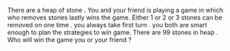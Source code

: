 There are a heap of stone . You and your friend is playing a game in which who removes stones lastly wins the game. Either 1 or 2 or 3 stones can be removed on one time . you always take first turn . you both are smart enough to plan the strategies to win game. There are 99 stones in heap . Who will win the game you or your friend ?